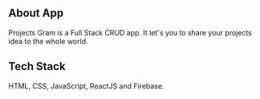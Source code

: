 ## About App

Projects Gram is a Full Stack CRUD app. It let's you to share your projects idea to the whole world.

## Tech Stack

HTML, CSS, JavaScript, ReactJS and Firebase.

